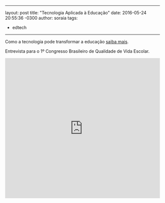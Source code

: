 ---
layout: post
title:  "Tecnologia Aplicada à Educação"
date:   2016-05-24 20:55:36 -0300
author: soraia
tags: 
 - edtech 
 ---

Como a tecnologia pode transformar a educação [saiba mais](http://professoragoogle.com.br).

Entrevista para o 1º Congresso Brasileiro de Qualidade de Vida Escolar.

<iframe 
  width="100%" 
  height="455" 
  src="http://www.youtube.com/embed/ElRRou62ILQ" 
  frameborder="0" 
  allowfullscreen>
</iframe>